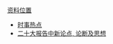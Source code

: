 [资料位置](https://cloud.waite.wang/Learn/%E6%94%BF%E6%B2%BB%E8%AF%BE%E8%B5%84%E6%96%99)

+ [时事热点](/political/p0)
+ [二十大报告中新论点, 论断及思想](/political/p1)